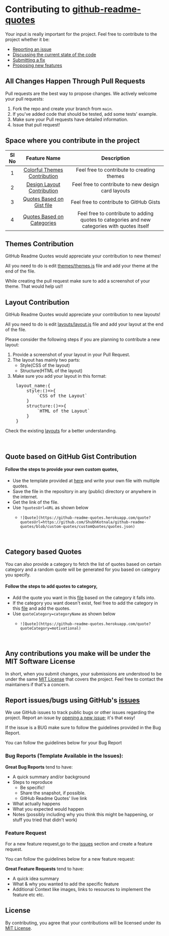 # Contributing to [github-readme-quotes](https://github.com/shravan20/github-readme-quotes)

Your input is really important for the project. Feel free to contribute to the project whether it be:

- [Reporting an issue](https://github.com/shravan20/github-readme-quotes/issues/new/choose)
- [Discussing the current state of the code](https://github.com/shravan20/github-readme-quotes/issues/new/choose)
- [Submitting a fix](https://github.com/shravan20/github-readme-quotes/issues/new/choose)
- [Proposing new features](https://github.com/shravan20/github-readme-quotes/issues/new/choose)

## All Changes Happen Through Pull Requests

Pull requests are the best way to propose changes. We actively welcome your pull requests:

1. Fork the repo and create your branch from `main`.
2. If you've added code that should be tested, add some tests' example.
3. Make sure your Pull requests have detailed information.
4. Issue that pull request!

## Space where you contribute in the project

| Sl No  | Feature Name  | Description  |
|:-:|:-:|:-:|
| 1 | [Colorful Themes Contribution](#themes-contribution) | Feel free to contribute to creating themes |
| 2 | [Design Layout Contribution](#layout-contribution) | Feel free to contribute to new design card layouts |
| 3 | [Quotes Based on Gist file](#quote-based-on-github-gist-contribution) | Feel free to contribute to GitHub Gists |
| 4 | [Quotes Based on Categories](#category-based-quotes) | Feel free to contribute to adding quotes to categories and new categories with quotes itself |


## Themes Contribution

GitHub Readme Quotes would appreciate your contribution to new themes!

All you need to do is edit [themes/themes.js](./src/themes/themes.js) file and add your theme at the end of the file.

While creating the pull request make sure to add a screenshot of your theme. That would help us!!

## Layout Contribution

GitHub Readme Quotes would appreciate your contribution to new layouts!

All you need to do is edit [layouts/layout.js](./src/layouts/layout.js) file and add your layout at the end of the file.

Please consider the following steps if you are planning to contribute a new layout:

1. Provide a screenshot of your layout in your Pull Request.
2. The layout has mainly two parts: 
    - Style(CSS of the layout)
    - Structure(HTML of the layout)
3. Make sure you add your layout in this format:
<pre>
    layout_name:{
        style:()=>{
            `CSS of the Layout`
        }
        structure:()=>{
            `HTML of the Layout`
        }
    }
</pre>

Check the existing [layouts](./src/layouts/layout.js) for a better understanding.

<br>

## Quote based on GitHub Gist Contribution
#### Follow the steps to provide your own custom quotes,
- Use the template provided at [here](./customQuotes/quotes.json) and write your own file with multiple quotes.
- Save the file in the repository in any (public) directory or anywhere in the internet.
- Get the link of the file. 
- Use `?quotesUrl=URL` as shown below
  - ```
    ![Quote](https://github-readme-quotes.herokuapp.com/quote?quotesUrl=https://github.com/ShubhKotnala/github-readme-quotes/blob/custom-quotes/customQuotes/quotes.json)
    ```

<br>


## Category based Quotes
You can also provide a category to fetch the list of quotes based on certain category and a random quote will be generated for you based on category you specify.

#### Follow the steps to add quotes to category,
- Add the quote you want in this [file](./customQuotes/category.json) based on the category it falls into.
- If the category you want doesn't exist, feel free to add the category in this [file](./customQuotes/category.json) and add the quotes.
- Use `quoteCategory=categoryName` as shown below
  - ```
    ![Quote](https://github-readme-quotes.herokuapp.com/quote?quoteCategory=motivational)
    ```

<br>



## Any contributions you make will be under the MIT Software License

In short, when you submit changes, your submissions are understood to be under the same [MIT License](http://choosealicense.com/licenses/mit/) that covers the project. Feel free to contact the maintainers if that's a concern.

## Report issues/bugs using GitHub's [issues](https://github.com/shravan20/github-readme-quotes/issues)

We use GitHub issues to track public bugs or other issues regarding the project. Report an issue by [opening a new issue](https://github.com/shravan20/github-readme-quotes/issues/new/choose); it's that easy!

If the issue is a BUG make sure to follow the guidelines provided in the Bug Report.

You can follow the guidelines below for your Bug Report

### Bug Reports (Template Available in the Issues): 

**Great Bug Reports** tend to have:

- A quick summary and/or background
- Steps to reproduce
  - Be specific!
  - Share the snapshot, if possible.
  - GitHub Readme Quotes' live link
- What actually happens
- What you expected would happen
- Notes (possibly including why you think this might be happening, or stuff you tried that didn't work)

### Feature Request

For a new feature request,go to the [issues](https://github.com/shravan20/github-readme-quotes/issues) section and create a feature request.
<br>

You can follow the guidelines below for a new feature request:

**Great Feature Requests** tend to have:

- A quick idea summary
- What & why you wanted to add the specific feature
- Additional Context like images, links to resources to implement the feature etc etc.


## License

By contributing, you agree that your contributions will be licensed under its [MIT License](./LICENSE).
